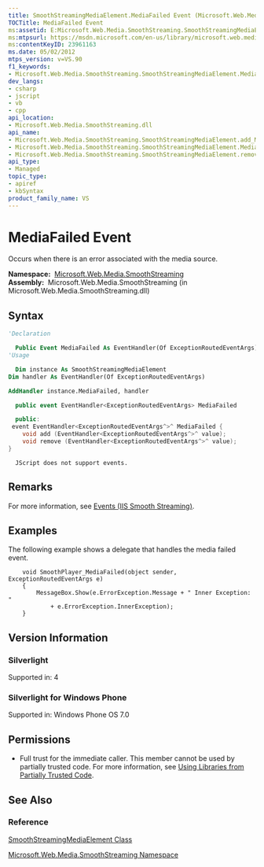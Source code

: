 ```yaml
---
title: SmoothStreamingMediaElement.MediaFailed Event (Microsoft.Web.Media.SmoothStreaming)
TOCTitle: MediaFailed Event
ms:assetid: E:Microsoft.Web.Media.SmoothStreaming.SmoothStreamingMediaElement.MediaFailed
ms:mtpsurl: https://msdn.microsoft.com/en-us/library/microsoft.web.media.smoothstreaming.smoothstreamingmediaelement.mediafailed(v=VS.90)
ms:contentKeyID: 23961163
ms.date: 05/02/2012
mtps_version: v=VS.90
f1_keywords:
- Microsoft.Web.Media.SmoothStreaming.SmoothStreamingMediaElement.MediaFailed
dev_langs:
- csharp
- jscript
- vb
- cpp
api_location:
- Microsoft.Web.Media.SmoothStreaming.dll
api_name:
- Microsoft.Web.Media.SmoothStreaming.SmoothStreamingMediaElement.add_MediaFailed
- Microsoft.Web.Media.SmoothStreaming.SmoothStreamingMediaElement.MediaFailed
- Microsoft.Web.Media.SmoothStreaming.SmoothStreamingMediaElement.remove_MediaFailed
api_type:
- Managed
topic_type:
- apiref
- kbSyntax
product_family_name: VS
---
```


# MediaFailed Event

Occurs when there is an error associated with the media source.

**Namespace:**  [Microsoft.Web.Media.SmoothStreaming](microsoft-web-media-smoothstreaming-namespace_1.md)  
**Assembly:**  Microsoft.Web.Media.SmoothStreaming (in Microsoft.Web.Media.SmoothStreaming.dll)

## Syntax

```vb
'Declaration

  Public Event MediaFailed As EventHandler(Of ExceptionRoutedEventArgs)
'Usage

  Dim instance As SmoothStreamingMediaElement
Dim handler As EventHandler(Of ExceptionRoutedEventArgs)

AddHandler instance.MediaFailed, handler
```

```csharp
  public event EventHandler<ExceptionRoutedEventArgs> MediaFailed
```

```cpp
  public:
 event EventHandler<ExceptionRoutedEventArgs^>^ MediaFailed {
    void add (EventHandler<ExceptionRoutedEventArgs^>^ value);
    void remove (EventHandler<ExceptionRoutedEventArgs^>^ value);
}
```

```jscript
  JScript does not support events.
```

## Remarks

For more information, see [Events (IIS Smooth Streaming)](events.md).

## Examples

The following example shows a delegate that handles the media failed event.

``` 
    void SmoothPlayer_MediaFailed(object sender, ExceptionRoutedEventArgs e)
    {
        MessageBox.Show(e.ErrorException.Message + " Inner Exception: "
            + e.ErrorException.InnerException);
    }
```

## Version Information

### Silverlight

Supported in: 4  

### Silverlight for Windows Phone

Supported in: Windows Phone OS 7.0  

## Permissions

  - Full trust for the immediate caller. This member cannot be used by partially trusted code. For more information, see [Using Libraries from Partially Trusted Code](https://msdn.microsoft.com/library/8skskf63).

## See Also

### Reference

[SmoothStreamingMediaElement Class](smoothstreamingmediaelement-class-microsoft-web-media-smoothstreaming_1.md)

[Microsoft.Web.Media.SmoothStreaming Namespace](microsoft-web-media-smoothstreaming-namespace_1.md)

